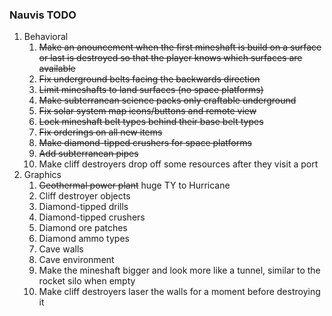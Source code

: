 ### Nauvis TODO
1. Behavioral
    1. ~~Make an anouncement when the first mineshaft is build on a surface or last is destroyed so that   the player knows which surfaces are available~~
    1. ~~Fix underground belts facing the backwards direction~~
    1. ~~Limit mineshafts to land surfaces (no space platforms)~~
    1. ~~Make subterranean science packs only craftable underground~~
    1. ~~Fix solar system map icons/buttons and remote view~~
    1. ~~Lock mineshaft belt types behind their base belt types~~
    1. ~~Fix orderings on all new items~~
    1. ~~Make diamond-tipped crushers for space platforms~~
    1. ~~Add subterranean pipes~~
    1. Make cliff destroyers drop off some resources after they visit a port
1. Graphics
    1. ~~Geothermal power plant~~ huge TY to Hurricane
    1. Cliff destroyer objects
    1. Diamond-tipped drills
    1. Diamond-tipped crushers
    1. Diamond ore patches
    1. Diamond ammo types
    1. Cave walls
    1. Cave environment
    1. Make the mineshaft bigger and look more like a tunnel, similar to the rocket silo when empty
    1. Make cliff destroyers laser the walls for a moment before destroying it
